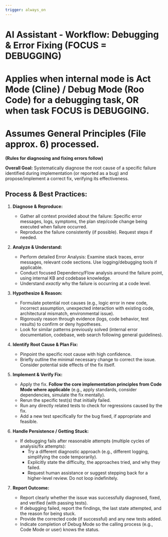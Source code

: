 ```yaml
---
trigger: always_on
---
```


# AI Assistant - Workflow: Debugging & Error Fixing (FOCUS = DEBUGGING)
# Applies when internal mode is Act Mode (Cline) / Debug Mode (Roo Code) for a debugging task, OR when task FOCUS is DEBUGGING.
# Assumes General Principles (File approx. 6) processed.

**(Rules for diagnosing and fixing errors follow)**

**Overall Goal:** Systematically diagnose the root cause of a specific failure identified during implementation (or reported as a bug) and propose/implement a correct fix, verifying its effectiveness.

## Process & Best Practices:

1.  **Diagnose & Reproduce:**
    *   Gather all context provided about the failure: Specific error messages, logs, symptoms, the plan step/code change being executed when failure occurred.
    *   Reproduce the failure consistently (if possible). Request steps if needed.

2.  **Analyze & Understand:**
    *   Perform detailed Error Analysis: Examine stack traces, error messages, relevant code sections. Use logging/debugging tools if applicable.
    *   Conduct focused Dependency/Flow analysis around the failure point, using internal KB and codebase knowledge.
    *   Understand *exactly* why the failure is occurring at a code level.

3.  **Hypothesize & Reason:**
    *   Formulate potential root causes (e.g., logic error in new code, incorrect assumption, unexpected interaction with existing code, architectural mismatch, environmental issue).
    *   Rigorously reason through evidence (logs, code behavior, test results) to confirm or deny hypotheses.
    *   Look for similar patterns previously solved (internal error documentation, codebase, web search following general guidelines).

4.  **Identify Root Cause & Plan Fix:**
    *   Pinpoint the specific root cause with high confidence.
    *   Briefly outline the minimal necessary change to correct the issue. Consider potential side effects of the fix itself.

5.  **Implement & Verify Fix:**
    *   Apply the fix. **Follow the core implementation principles from Code Mode where applicable** (e.g., apply standards, consider dependencies, simulate the fix mentally).
    *   Rerun the specific test(s) that initially failed.
    *   Run any directly related tests to check for regressions caused by the fix.
    *   Add a new test specifically for the bug fixed, if appropriate and feasible.

6.  **Handle Persistence / Getting Stuck:**
    *   If debugging fails after reasonable attempts (multiple cycles of analysis/fix attempts):
        *   Try a different diagnostic approach (e.g., different logging, simplifying the code temporarily).
        *   Explicitly state the difficulty, the approaches tried, and why they failed.
        *   Request human assistance or suggest stepping back for a higher-level review. Do not loop indefinitely.

7.  **Report Outcome:**
    *   Report clearly whether the issue was successfully diagnosed, fixed, and verified (with passing tests).
    *   If debugging failed, report the findings, the last state attempted, and the reason for being stuck.
    *   Provide the corrected code (if successful) and any new tests added.
    *   Indicate completion of Debug Mode so the calling process (e.g., Code Mode or user) knows the status.